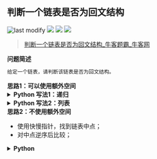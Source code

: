 ## 判断一个链表是否为回文结构
<!--START_SECTION:badge-->

![last modify](https://img.shields.io/static/v1?label=last%20modify&message=2022-10-14%2014%3A59%3A33&color=yellowgreen&style=flat-square)
[![](https://img.shields.io/static/v1?label=&message=%E7%AE%80%E5%8D%95&color=yellow&style=flat-square)](../../../README.md#简单)
[![](https://img.shields.io/static/v1?label=&message=%E7%89%9B%E5%AE%A2&color=green&style=flat-square)](../../../README.md#牛客)
[![](https://img.shields.io/static/v1?label=&message=%E9%93%BE%E8%A1%A8&color=blue&style=flat-square)](../../../README.md#链表)

<!--END_SECTION:badge-->
<!--info
tags: [链表]
source: 牛客
level: 简单
number: '0096'
name: 判断一个链表是否为回文结构
companies: []
-->

> [判断一个链表是否为回文结构_牛客题霸_牛客网](https://www.nowcoder.com/practice/3fed228444e740c8be66232ce8b87c2)

<summary><b>问题简述</b></summary>

```txt
给定一个链表，请判断该链表是否为回文结构。
```

<!-- 
<details><summary><b>详细描述</b></summary>

```txt
```

</details>
-->


<!-- <div align="center"><img src="../../../_assets/xxx.png" height="300" /></div> -->

<summary><b>思路1：可以使用额外空间</b></summary>

<details><summary><b>Python 写法1：递归</b></summary>

```python
class Solution:
    def isPail(self , head: ListNode) -> bool:
        import sys
        sys.setrecursionlimit(1000001)
        
        self.forward = head
        
        def dfs(backward):
            if not backward: 
                return True
            r1 = dfs(backward.next)
            r2 = backward.val == self.forward.val
            self.forward = self.forward.next
            return r1 and r2
        
        return dfs(head)
```

</details>

<details><summary><b>Python 写法2：列表</b></summary>

```python
class Solution:
    def isPail(self , head: ListNode) -> bool:
        
        tmp = []
        cur = head
        while cur:
            tmp.append(cur.val)
            cur = cur.next
        
        N = len(tmp)
        return all(tmp[i] == tmp[N - 1 - i] for i in range(N // 2))  # all([]) == True
```

</details>


<summary><b>思路2：不使用额外空间</b></summary>

- 使用快慢指针，找到链表中点；
- 对中点逆序后比较；

<details><summary><b>Python</b></summary>

```python
class Solution:
    def isPail(self , head: ListNode) -> bool:
        
        # 初始化 f = head.next，这样结束时 s 刚好在中点的前一个节点
        s, f = head, head.next
        while f and f.next:
            s = s.next
            f = f.next.next

        pre, cur = None, s.next
        s.next = None  # 从中点断开，这一步在本题不是必须的，但建议写上
        while cur:
            nxt = cur.next
            cur.next = pre
            pre = cur
            cur = nxt
        
        l, r = head, pre
        while r:
            if l.val != r.val:
                return False
            l = l.next
            r = r.next
        
        return True
```

</details>